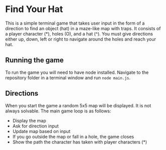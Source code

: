 # Find Your Hat

This is a simple terminal game that takes user input in the form of a direction to find an object (hat) in a maze-like map with traps. It consists of a player character (\*), holes (O), and a hat (^). You must give directions either up, down, left or right to navigate around the holes and reach your hat.

## Running the game

To run the game you will need to have node installed.
Navigate to the repository folder in a terminal window and run `node main.js`.

## Directions

When you start the game a random 5x5 map will be displayed. It is not always solvable. The main game loop is as follows:
- Display the map
- Ask for direction input
- Update map based on input
- If you go outside the map or fall in a hole, the game closes
- Show the path the character has taken with player characters (\*)
